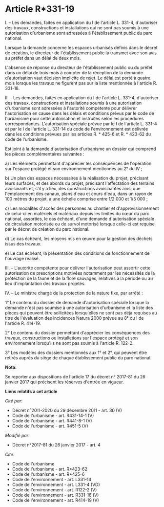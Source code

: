 # Article R*331-19

I. – Les demandes, faites en application du I de l'article L. 331-4, d'autoriser des travaux, constructions et installations
qui ne sont pas soumis à une autorisation d'urbanisme sont adressées à l'établissement public du parc national.

Lorsque la demande concerne les espaces urbanisés définis dans le décret de création, le directeur de l'établissement public
la transmet avec son avis au préfet dans un délai de deux mois.

L'absence de réponse du directeur de l'établissement public ou du préfet dans un délai de trois mois à compter de la
réception de la demande d'autorisation vaut décision implicite de rejet. Le délai est porté à quatre mois lorsque les travaux
ne figurent pas sur la liste mentionnée à l'article R. 331-18.

II. – Les demandes, faites en application du I de l'article L. 331-4, d'autoriser des travaux, constructions et installations
soumis à une autorisation d'urbanisme sont adressées à l'autorité compétente pour délivrer l'autorisation en cause dans les
délais et conditions prévus par le code de l'urbanisme pour cette autorisation et instruites selon les procédures
correspondantes. L'autorisation spéciale prévue par le I de l'article L. 331-4 et par le  I de l'article L. 331-14 du code de
l'environnement  est délivrée dans les conditions prévues par les articles  R. * 425-6  et R. * 423-62 du code de
l'urbanisme.

Est joint à la demande d'autorisation d'urbanisme un dossier qui comprend les pièces complémentaires suivantes :

a) Les éléments permettant d'apprécier les conséquences de l'opération sur l'espace protégé et son environnement mentionnés
au 2° du IV ;

b) Un plan des espaces nécessaires à la réalisation du projet, précisant leurs surfaces, et des abords du projet, précisant
l'affectation des terrains avoisinants et, s'il y a lieu, des constructions avoisinantes ainsi que l'emplacement des canaux,
plans d'eau et cours d'eau, dans un rayon de 100 mètres du projet, à une échelle comprise entre 1/2 000 et 1/5 000 ;

c) Les modalités d'accès des personnes au chantier et d'approvisionnement de celui-ci en matériels et matériaux depuis les
limites du cœur du parc national, assorties, le cas échéant, d'une demande d'autorisation spéciale de circulation motorisée
ou de survol motorisé lorsque celle-ci est requise par le décret de création du parc national.

d) Le cas échéant, les moyens mis en œuvre pour la gestion des déchets issus des travaux.

e) Le cas échéant, la présentation des conditions de fonctionnement de l'ouvrage réalisé.

III. – L'autorité compétente pour délivrer l'autorisation peut assortir cette autorisation de prescriptions motivées
notamment par les nécessités de la protection de la faune et de la flore sauvages, relatives à la période ou au lieu
d'implantation des travaux projetés.

IV. – Le ministre chargé de la protection de la nature fixe, par arrêté :

1° Le contenu du dossier de demande d'autorisation spéciale lorsque la demande n'est pas soumise à une autorisation
d'urbanisme et la liste des pièces qui peuvent être sollicitées lorsqu'elles ne sont pas déjà requises au titre de
l'évaluation des incidences Natura 2000 prévue au 8° du I de l'article R. 414-19.

2° Le contenu du dossier permettant d'apprécier les conséquences des travaux, constructions ou installations sur l'espace
protégé et son environnement lorsqu'ils ne sont pas soumis à l'article R. 122-2.

3° Les modèles des dossiers mentionnés aux 1° et 2°, qui peuvent être retirés auprès du siège de chaque établissement public
du parc national.

**Nota:**

Se reporter aux dispositions de l'article 17 du décret n° 2017-81 du 26 janvier 2017 qui précisent les réserves d'entrée en
vigueur.

**Liens relatifs à cet article**

_Cité par_:

  - Décret n°2011-2020 du 29 décembre 2011 - art. 30 (V)
  - Code de l'urbanisme - art. R431-14-1 (V)
  - Code de l'urbanisme - art. R441-8-1 (V)
  - Code de l'urbanisme - art. R451-5 (V)

_Modifié par_:

  - Décret n°2017-81 du 26 janvier 2017 - art. 4

_Cite_:

  - Code de l'urbanisme
  - Code de l'urbanisme - art. R*423-62
  - Code de l'urbanisme - art. R*425-6
  - Code de l'environnement - art. L331-14
  - Code de l'environnement - art. L331-4 (VD)
  - Code de l'environnement - art. R122-2 (V)
  - Code de l'environnement - art. R331-18 (V)
  - Code de l'environnement - art. R414-19 (V)

